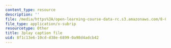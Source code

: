 ```yaml
---
content_type: resource
description: ''
file: /media/https%3A/open-learning-course-data-rc.s3.amazonaws.com/8-04-quantum-physics-i-spring-2016/8f1c13e610cdd38e68990a98d4adcb42_-UgQEHHXTRM.srt
file_type: application/x-subrip
resourcetype: Other
title: 3play caption file
uid: 8f1c13e6-10cd-d38e-6899-0a98d4adcb42
---
```

